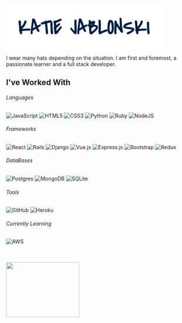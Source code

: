 ![name](images/name.png)

I wear many hats depending on the situation. I am first and foremost, a passionate learner and a full stack developer. 

<h2>I've Worked With</h2>
<h6>Languages</h6>
<span><img alt="JavaScript" src="https://img.shields.io/badge/javascript%20-%23323330.svg?&style=for-the-badge&logo=javascript&logoColor=%23F7DF1E"/><span>
<span><img alt="HTML5" src="https://img.shields.io/badge/html5%20-%23E34F26.svg?&style=for-the-badge&logo=html5&logoColor=white"/></span>
<span><img alt="CSS3" src="https://img.shields.io/badge/css3%20-%231572B6.svg?&style=for-the-badge&logo=css3&logoColor=white"/></span>
<span><img alt="Python" src="https://img.shields.io/badge/python%20-%2314354C.svg?&style=for-the-badge&logo=python&logoColor=white"/></span>
<span><img alt="Ruby" src="https://img.shields.io/badge/ruby-%23CC342D.svg?&style=for-the-badge&logo=ruby&logoColor=white"/></span>
<span><img alt="NodeJS" src="https://img.shields.io/badge/node.js%20-%2343853D.svg?&style=for-the-badge&logo=node.js&logoColor=white"/><span>
<h6>Frameworks</h6>
  <span><img alt="React" src="https://img.shields.io/badge/react%20-%2320232a.svg?&style=for-the-badge&logo=react&logoColor=%2361DAFB"/>
</span>
  <span><img alt="Rails" src="https://img.shields.io/badge/rails%20-%23CC0000.svg?&style=for-the-badge&logo=ruby-on-rails&logoColor=white"/>
</span>
    <span><img alt="Django" src="https://img.shields.io/badge/django%20-%23092E20.svg?&style=for-the-badge&logo=django&logoColor=white"/>
</span>
  <span><img alt="Vue.js" src="https://img.shields.io/badge/vuejs%20-%2335495e.svg?&style=for-the-badge&logo=vue.js&logoColor=%234FC08D"/>
</span>
  <span><img alt="Express.js" src="https://img.shields.io/badge/express.js%20-%23404d59.svg?&style=for-the-badge"/></span>
  <span><img alt="Bootstrap" src="https://img.shields.io/badge/bootstrap%20-%23563D7C.svg?&style=for-the-badge&logo=bootstrap&logoColor=white"/>
</span>
  <span><img alt="Redux" src="https://img.shields.io/badge/redux%20-%23593d88.svg?&style=for-the-badge&logo=redux&logoColor=white"/>
</span>
  <h6>DataBases</h6>
  <img alt="Postgres" src ="https://img.shields.io/badge/postgres-%23316192.svg?&style=for-the-badge&logo=postgresql&logoColor=white"/>
<img alt="MongoDB" src ="https://img.shields.io/badge/MongoDB-%234ea94b.svg?&style=for-the-badge&logo=mongodb&logoColor=white"/>
<img alt="SQLite" src ="https://img.shields.io/badge/sqlite-%2307405e.svg?&style=for-the-badge&logo=sqlite&logoColor=white"/>

  <h6>Tools</h6>
  <img alt="GitHub" src="https://img.shields.io/badge/github%20-%23121011.svg?&style=for-the-badge&logo=github&logoColor=white"/>
  <img alt="Heroku" src="https://img.shields.io/badge/heroku%20-%23430098.svg?&style=for-the-badge&logo=heroku&logoColor=white"/>

<h6>Currently Learning</h6>
  <img alt="AWS" src="https://img.shields.io/badge/AWS%20-%23FF9900.svg?&style=for-the-badge&logo=amazon-aws&logoColor=white"/>
  

<br><br>
<img src="https://media.giphy.com/media/l46ChKeGsmsfE3Un6/source.gif" width="200" height="150">
